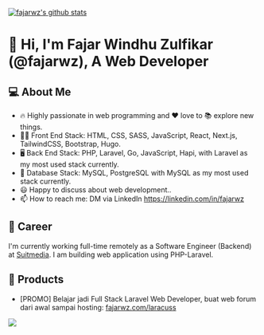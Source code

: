 <!--
**fajarwz/fajarwz** is a ✨ _special_ ✨ repository because its `README.md` (this file) appears on your GitHub profile.

Here are some ideas to get you started:

- 🔭 I’m currently working on ...
- 🌱 I’m currently learning ...
- 👯 I’m looking to collaborate on ...
- 🤔 I’m looking for help with ...
- 💬 Ask me about ...
- 📫 How to reach me: ...
- 😄 Pronouns: ...
- ⚡ Fun fact: ...
-->

[![fajarwz's github stats](https://github-readme-stats.vercel.app/api?username=fajarwz&count_private=true&show_icons=true&theme=algolia)](https://github.com/anuraghazra/github-readme-stats)

# 👋 Hi, I'm Fajar Windhu Zulfikar (@fajarwz), A Web Developer

## 💻 About Me
- 🔥 Highly passionate in web programming and ❤️ love to 📚 explore new things.
- 👨‍💻 Front End Stack: HTML, CSS, SASS, JavaScript, React, Next.js, TailwindCSS, Bootstrap, Hugo.
- 🖥️ Back End Stack: PHP, Laravel, Go, JavaScript, Hapi, with Laravel as my most used stack currently.
- 💾 Database Stack: MySQL, PostgreSQL with MySQL as my most used stack currently.
- 😃 Happy to discuss about web development..
- 📫 How to reach me: DM via LinkedIn https://linkedin.com/in/fajarwz

## 💼 Career
I'm currently working full-time remotely as a Software Engineer (Backend) at [Suitmedia](suitmedia.com). I am building web application using PHP-Laravel.

## 🔖 Products
- [PROMO] Belajar jadi Full Stack Laravel Web Developer, buat web forum dari awal sampai hosting:
[fajarwz.com/laracuss](fajarwz.com/laracuss)

![](https://komarev.com/ghpvc/?username=fajarwz)

